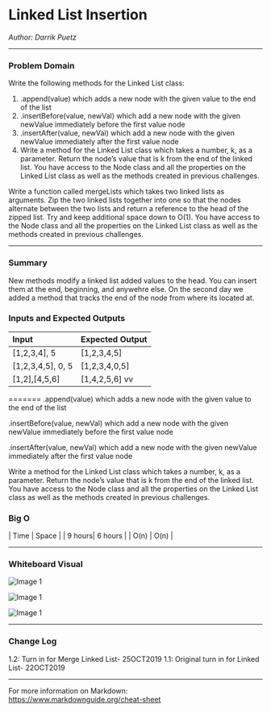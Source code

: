 # Linked List Insertion


*Author: Darrik Puetz*

---

### Problem Domain

Write the following methods for the Linked List class:


1. .append(value) which adds a new node with the given value to the end of the list
2. .insertBefore(value, newVal) which add a new node with the given newValue immediately before the first value node
3. .insertAfter(value, newVal) which add a new node with the given newValue immediately after the first value node
4. Write a method for the Linked List class which takes a number, k, as a parameter. Return the node’s value that is k from the end of the linked list. 
You have access to the Node class and all the properties on the Linked List class as well as the methods created in previous challenges.



Write a function called mergeLists which takes two linked lists as arguments. Zip the two linked lists together into one so that the nodes alternate between the two lists and return a reference to the head of the zipped list. Try and keep additional space down to O(1). You have access to the Node class and all the properties on the Linked List class as well as the methods created in previous challenges.

---
### Summary

New methods modify a linked list added values to the head. You can insert them at the end, beginning, and anywehre else. On the second day we added a method that tracks the end of the node from where its located at.


### Inputs and Expected Outputs

| Input             | Expected Output       |
| :-----------      | :-----------          |
| [1,2,3,4], 5      | [1,2,3,4,5]           |
| [1,2,3,4,5], 0, 5 |[1,2,3,4,0,5]          |
| [1,2],[4,5,6]     |[1,4,2,5,6]       vv   |

=======
.append(value) which adds a new node with the given value to the end of the list

.insertBefore(value, newVal) which add a new node with the given newValue immediately before the first value node

.insertAfter(value, newVal) which add a new node with the given newValue immediately after the first value node

Write a method for the Linked List class which takes a number, k, as a parameter. Return the node’s value that is k from the end of the linked list. 
You have access to the Node class and all the properties on the Linked List class as well as the methods created in previous challenges.


### Big O


| Time   | Space   |
| 9 hours| 6 hours |
| O(n)   | O(n)    |


---


### Whiteboard Visual
![Image 1](https://github.com/darrikpuetz/data-structures-and-algorithms-C-DOTNET-/blob/master/assets/LinkListInsert.jpg)

![Image 1](https://github.com/darrikpuetz/data-structures-and-algorithms-C-DOTNET-/blob/master/assets/LinkListInsert.jpg)

![Image 1](https://github.com/darrikpuetz/data-structures-and-algorithms-C-DOTNET-/blob/master/assets/LinkListWB2.jpg)




---

### Change Log


1.2: Turn in for Merge Linked List- 25OCT2019 
1.1: Original turn in for Linked List- 22OCT2019 


---

For more information on Markdown: https://www.markdownguide.org/cheat-sheet
